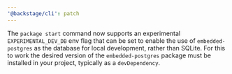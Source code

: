 ```yaml
---
'@backstage/cli': patch
---
```


The `package start` command now supports an experimental `EXPERIMENTAL_DEV_DB` env flag that can be set to enable the use of `embedded-postgres` as the database for local development, rather than SQLite. For this to work the desired version of the `embedded-postgres` package must be installed in your project, typically as a `devDependency`.

